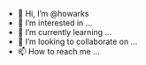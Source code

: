 - 👋 Hi, I’m @howarks
- 👀 I’m interested in ...
- 🌱 I’m currently learning ...
- 💞️ I’m looking to collaborate on ...
- 📫 How to reach me ...

<!---
howarks/howarks is a ✨ special ✨ repository because its `README.md` (this file) appears on your GitHub profile.
You can click the Preview link to take a look at your changes.
--->
